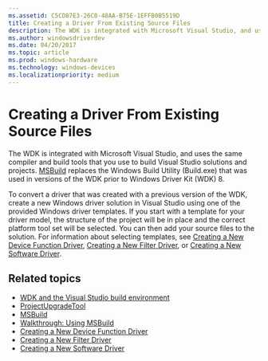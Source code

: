 ```yaml
---
ms.assetid: C5CD87E3-26C0-48AA-B75E-1EFFB0B5519D
title: Creating a Driver From Existing Source Files
description: The WDK is integrated with Microsoft Visual Studio, and uses the same compiler and build tools that you use to build Visual Studio solutions and projects.
ms.author: windowsdriverdev
ms.date: 04/20/2017
ms.topic: article
ms.prod: windows-hardware
ms.technology: windows-devices
ms.localizationpriority: medium
---
```


# Creating a Driver From Existing Source Files

The WDK is integrated with Microsoft Visual Studio, and uses the same compiler and build tools that you use to build Visual Studio solutions and projects. [MSBuild](http://go.microsoft.com/fwlink/p/?linkid=262804) replaces the Windows Build Utility (Build.exe) that was used in versions of the WDK prior to Windows Driver Kit (WDK) 8.

To convert a driver that was created with a previous version of the WDK, create a new Windows driver solution in Visual Studio using one of the provided Windows driver templates. If you start with a template for your driver model, the structure of the project will be in place and the correct platform tool set will be selected. You can then add your source files to the solution. For information about selecting templates, see [Creating a New Device Function Driver](creating-a-new-driver.md), [Creating a New Filter Driver](creating-a-new-filter-driver.md), or [Creating a New Software Driver](creating-a-new-software-driver.md).

## <span id="related_topics"></span>Related topics


* [WDK and the Visual Studio build environment](https://msdn.microsoft.com/Library/Windows/Hardware/Hh454286)
* [ProjectUpgradeTool](https://msdn.microsoft.com/Library/Windows/Hardware/Dn265174)
* [MSBuild](http://go.microsoft.com/fwlink/p/?linkid=262804)
* [Walkthrough: Using MSBuild](http://go.microsoft.com/fwlink/p/?linkid=262807)
* [Creating a New Device Function Driver](creating-a-new-driver.md)
* [Creating a New Filter Driver](creating-a-new-filter-driver.md)
* [Creating a New Software Driver](creating-a-new-software-driver.md)
 

 






